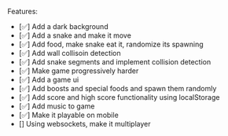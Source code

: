 Features:

- [✅] Add a dark background
- [✅] Add a snake and make it move
- [✅] Add food, make snake eat it, randomize its spawning
- [✅] Add wall collisoin detection
- [✅] Add snake segments and implement collision detection
- [✅] Make game progressively harder
- [✅] Add a game ui
- [✅] Add boosts and special foods and spawn them randomly
- [✅] Add score and high score functionality using localStorage
- [✅] Add music to game
- [✅] Make it playable on mobile
- [] Using websockets, make it multiplayer
